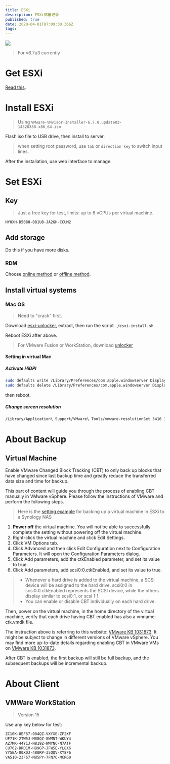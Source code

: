```yaml
---
title: ESXi
description: ESXi部署记录
published: true
date: 2020-04-01T07:09:30.366Z
tags: 
---
```


![](https://junior1104.files.wordpress.com/2010/08/vmware-logo.jpg?w=595)

> For v6.7u3 currently

# Get ESXi

[Read this](https://blog.whsir.com/post-3377.html).

# Install ESXi

> Using `VMware-VMvisor-Installer-6.7.0.update03-14320388.x86_64.iso`

Flash iso file to USB drive, then install to server.

> when setting root password, use `tab` or `direction key` to switch input lines.

After the installation, use web interface to manage.

# Set ESXi

## Key

> Just a free key for test, limits: up to 8 vCPUs per virtual machine.

```
HY0XH-D508H-081U8-JA2GH-CCUM2
```

## Add storage

Do this if you have more disks.

### RDM

Choose [online method](https://www.jianshu.com/p/9606c9cdfc56) or [offline method](https://blog.whsir.com/post-4462.html).

## Install virtual systems

### Mac OS

> Need to "crack" first.

Download [esxi-unlocker](https://github.com/DrDonk/esxi-unlocker), extract, then run the script `./esxi-install.sh`.

Reboot ESXi after above.

> For VMware Fusion or WorkStation, download [unlocker](https://github.com/DrDonk/unlocker)

#### Setting in virtual Mac

##### Activate HiDPI

```bash
sudo defaults write /Library/Preferences/com.apple.windowserver DisplayResolutionEnabled -bool YES
sudo defaults delete /Library/Preferences/com.apple.windowserver DisplayResolutionDisabled
```

then reboot.

##### Change screen resolution

```bash
/Library/Application\ Support/VMware\ Tools/vmware-resolutionSet 3416 1920
```

# About Backup

## Virtual Machine

Enable VMware Changed Block Tracking (CBT) to only back up blocks that have changed since last backup time and greatly reduce the transferred data size and time for backup.

This part of content will guide you through the process of enabling CBT manually in VMware vSphere. Please follow the instructions of VMware and perform the following steps.

> Here is the [setting example](https://www.synology.com/en-global/knowledgebase/DSM/tutorial/Backup/How_to_enable_CBT_manually_for_a_virtual_machine) for backing up a virtual machine in ESXi to a Synology NAS

1. **Power off** the virtual machine. You will not be able to successfully complete the setting without powering off the virtual machine.
2. Right-click the virtual machine and click Edit Settings.
3. Click VM Options tab.
4. Click Advanced and then click Edit Configuration next to Configuration Parameters. It will open the Configuration Parameters dialog.
5. Click Add parameters, add the ctkEnabled parameter, and set its value to true.
6. Click Add parameters, add scsi0:0.ctkEnabled, and set its value to true.

> - Whenever a hard drive is added to the virtual machine, a SCSI device will be assigned to the hard drive. scsi0:0 in scsi0:0.ctkEnabled represents the SCSI device, while the others display similar to scsi0:1, or scsi 1:1.
> - You can enable or disable CBT individually on each hard drive.

Then, power on the virtual machine, in the home directory of the virtual machine, verify that each drive having CBT enabled has also a vmname-ctk.vmdk file.

The instruction above is referring to this website: [VMware KB 1031873](https://kb.vmware.com/s/article/1031873). It might be subject to change in different versions of VMware vSphere. You may find more up-to-date details regarding enabling CBT in VMware VMs on [VMware KB 1031873](https://kb.vmware.com/s/article/1031873).

After CBT is enabled, the first backup will still be full backup, and the subsequent backups will be incremental backup.

# About Client

## VMWare WorkStation

> Version 15

Use any key below for test:

```bash
ZC10K-8EF57-084QZ-VXYXE-ZF2XF
UF71K-2TW5J-M88QZ-8WMNT-WKUY4
AZ7MK-44Y1J-H819Z-WMYNC-N7ATF
CU702-DRD1M-H89GP-JFW5E-YL8X6
YY5EA-00XDJ-480RP-35QQV-XY8F6
VA510-23F57-M85PY-7FN7C-MCRG0
```